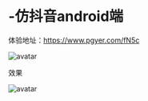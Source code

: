 # -仿抖音android端
体验地址：https://www.pgyer.com/fN5c

![avatar](https://www.pgyer.com/app/qrcode/fN5c)

效果

![avatar](https://user-images.githubusercontent.com/2238211/41394083-3b4dbc80-6fdb-11e8-8ddb-0984b92913e9.gif)

